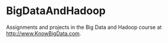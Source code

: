 # BigDataAndHadoop
Assignments and projects in the Big Data and Hadoop course at http://www.KnowBigData.com.
